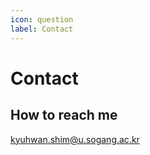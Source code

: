 ```yaml
---
icon: question
label: Contact
---
```

# Contact

## How to reach me


[kyuhwan.shim@u.sogang.ac.kr](mailto:kyuhwan.shim@u.sogang.ac.kr)
